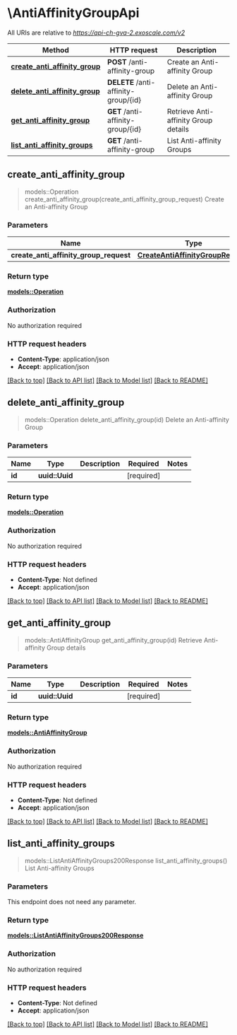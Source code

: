 # \AntiAffinityGroupApi

All URIs are relative to *https://api-ch-gva-2.exoscale.com/v2*

Method | HTTP request | Description
------------- | ------------- | -------------
[**create_anti_affinity_group**](AntiAffinityGroupApi.md#create_anti_affinity_group) | **POST** /anti-affinity-group | Create an Anti-affinity Group
[**delete_anti_affinity_group**](AntiAffinityGroupApi.md#delete_anti_affinity_group) | **DELETE** /anti-affinity-group/{id} | Delete an Anti-affinity Group
[**get_anti_affinity_group**](AntiAffinityGroupApi.md#get_anti_affinity_group) | **GET** /anti-affinity-group/{id} | Retrieve Anti-affinity Group details
[**list_anti_affinity_groups**](AntiAffinityGroupApi.md#list_anti_affinity_groups) | **GET** /anti-affinity-group | List Anti-affinity Groups



## create_anti_affinity_group

> models::Operation create_anti_affinity_group(create_anti_affinity_group_request)
Create an Anti-affinity Group



### Parameters


Name | Type | Description  | Required | Notes
------------- | ------------- | ------------- | ------------- | -------------
**create_anti_affinity_group_request** | [**CreateAntiAffinityGroupRequest**](CreateAntiAffinityGroupRequest.md) |  | [required] |

### Return type

[**models::Operation**](operation.md)

### Authorization

No authorization required

### HTTP request headers

- **Content-Type**: application/json
- **Accept**: application/json

[[Back to top]](#) [[Back to API list]](../README.md#documentation-for-api-endpoints) [[Back to Model list]](../README.md#documentation-for-models) [[Back to README]](../README.md)


## delete_anti_affinity_group

> models::Operation delete_anti_affinity_group(id)
Delete an Anti-affinity Group



### Parameters


Name | Type | Description  | Required | Notes
------------- | ------------- | ------------- | ------------- | -------------
**id** | **uuid::Uuid** |  | [required] |

### Return type

[**models::Operation**](operation.md)

### Authorization

No authorization required

### HTTP request headers

- **Content-Type**: Not defined
- **Accept**: application/json

[[Back to top]](#) [[Back to API list]](../README.md#documentation-for-api-endpoints) [[Back to Model list]](../README.md#documentation-for-models) [[Back to README]](../README.md)


## get_anti_affinity_group

> models::AntiAffinityGroup get_anti_affinity_group(id)
Retrieve Anti-affinity Group details



### Parameters


Name | Type | Description  | Required | Notes
------------- | ------------- | ------------- | ------------- | -------------
**id** | **uuid::Uuid** |  | [required] |

### Return type

[**models::AntiAffinityGroup**](anti-affinity-group.md)

### Authorization

No authorization required

### HTTP request headers

- **Content-Type**: Not defined
- **Accept**: application/json

[[Back to top]](#) [[Back to API list]](../README.md#documentation-for-api-endpoints) [[Back to Model list]](../README.md#documentation-for-models) [[Back to README]](../README.md)


## list_anti_affinity_groups

> models::ListAntiAffinityGroups200Response list_anti_affinity_groups()
List Anti-affinity Groups



### Parameters

This endpoint does not need any parameter.

### Return type

[**models::ListAntiAffinityGroups200Response**](list_anti_affinity_groups_200_response.md)

### Authorization

No authorization required

### HTTP request headers

- **Content-Type**: Not defined
- **Accept**: application/json

[[Back to top]](#) [[Back to API list]](../README.md#documentation-for-api-endpoints) [[Back to Model list]](../README.md#documentation-for-models) [[Back to README]](../README.md)

